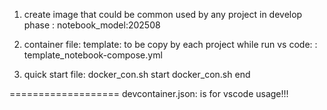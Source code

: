 1. create image that could be common used by any project in develop phase
: notebook_model:202508

2. container file: template: to be copy by each project while run vs code:
: template_notebook-compose.yml

3. quick start file:
docker_con.sh start
docker_con.sh end

===================
devcontainer.json: is for vscode usage!!!
